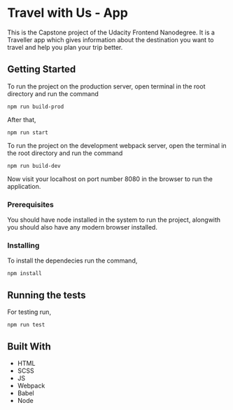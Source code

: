 # Travel with Us - App

This is the Capstone project of the Udacity Frontend Nanodegree. It is a Traveller app which gives information about the destination you want to travel and help you plan your trip better.

## Getting Started


To run the project on the production server, open terminal in the root directory and run the command

```
npm run build-prod
```
After that,
```
npm run start
```
To run the project on the development webpack server, open the terminal in the root directory and run the command

```
npm run build-dev
```
Now visit your localhost on port number 8080 in the browser to run the application.

### Prerequisites

You should have node installed in the system to run the project, alongwith you should also have any modern browser installed.

### Installing

To install the dependecies run the command,
```
npm install
```
## Running the tests

For testing run,
```
npm run test
```
## Built With

* HTML
* SCSS
* JS
* Webpack
* Babel
* Node
